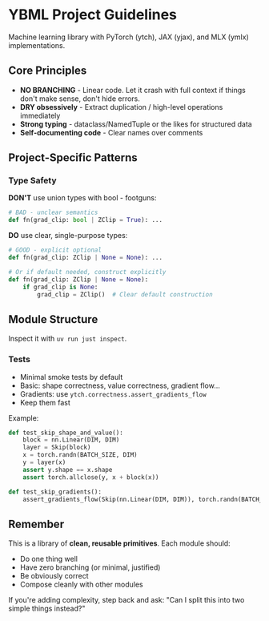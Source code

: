 # YBML Project Guidelines

Machine learning library with PyTorch (ytch), JAX (yjax), and MLX (ymlx) implementations.

## Core Principles

- **NO BRANCHING** - Linear code. Let it crash with full context if things don't make sense, don't hide errors.
- **DRY obsessively** - Extract duplication / high-level operations immediately
- **Strong typing** - dataclass/NamedTuple or the likes for structured data
- **Self-documenting code** - Clear names over comments

## Project-Specific Patterns

### Type Safety

**DON'T** use union types with bool - footguns:
```python
# BAD - unclear semantics
def fn(grad_clip: bool | ZClip = True): ...
```

**DO** use clear, single-purpose types:
```python
# GOOD - explicit optional
def fn(grad_clip: ZClip | None = None): ...

# Or if default needed, construct explicitly
def fn(grad_clip: ZClip | None = None):
    if grad_clip is None:
        grad_clip = ZClip()  # Clear default construction
```


## Module Structure

Inspect it with `uv run just inspect`.

### Tests

- Minimal smoke tests by default
- Basic: shape correctness, value correctness, gradient flow...
- Gradients: use `ytch.correctness.assert_gradients_flow`
- Keep them fast

Example:
```python
def test_skip_shape_and_value():
    block = nn.Linear(DIM, DIM)
    layer = Skip(block)
    x = torch.randn(BATCH_SIZE, DIM)
    y = layer(x)
    assert y.shape == x.shape
    assert torch.allclose(y, x + block(x))

def test_skip_gradients():
    assert_gradients_flow(Skip(nn.Linear(DIM, DIM)), torch.randn(BATCH_SIZE, DIM, requires_grad=True))
```


## Remember

This is a library of **clean, reusable primitives**. Each module should:
- Do one thing well
- Have zero branching (or minimal, justified)
- Be obviously correct
- Compose cleanly with other modules

If you're adding complexity, step back and ask: "Can I split this into two simple things instead?"
